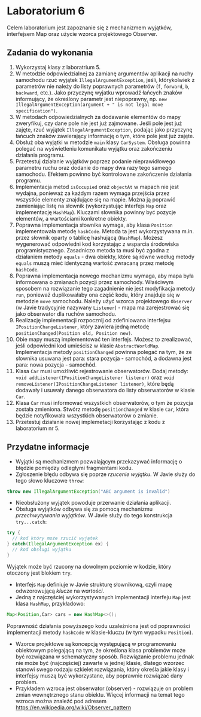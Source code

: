 # Laboratorium 6

Celem laboratorium jest zapoznanie się z mechanizmem wyjątków, interfejsem Map oraz użycie wzorca projektowego Observer.

## Zadania do wykonania

1. Wykorzystaj klasy z laboratrium 5.
2. W metodzie odpowiedzialnej za zamianę argumentów aplikacji na ruchy samochodu rzuć wyjątek `IllegalArgumentException`,
  jeśli, którykolwiek z parametrów nie należy do listy poprawnych parametrów (`f`, `forward`, `b`, `backward`, etc.).
  Jako przyczynę wyjatku wprowadź łańcych znaków informujący, że określony parametr jest niepoprawny, np.
  `new IllegalArgumentException(argument + " is not legal move specification")`.
3. W metodach odpowiedzialnych za dodawanie elementów do mapy zweryfikuj, czy dane pole nie jest już zajmowane.
  Jeśli pole jest już zajęte, rzuć wyjątek `IllegalArgumentException`, podając jako przyczynę łańcuch znaków zawierający
  informację o tym, które pole jest już zajęte.
4. Obsłuż oba wyjątki w metodzie `main` klasy `CarSystem`. Obsługa powinna polegać na wyświetleniu komunikatu wyjątku
   oraz zakończeniu działania programu.
4. Przetestuj działanie wyjątków poprzez podanie nieprawidłowego parametru ruchu oraz dodanie do mapy dwa razy tego
   samego samochodu. Efektem powinno być kontrolowane zakończenie działania programu.
5. Implementacja metod `isOccupied` oraz `objectAt` w mapach nie jest wydajna, ponieważ za każdym razem wymaga przejścia
   przez wszystkie elementy znajdujące się na mapie. Można ją poprawić zamieniając listę na słownik (wykorzystując 
   interfejs `Map` oraz implementację `HashMap`).
   Kluczami słownika powinny być pozycje elementów, a wartościami konkretne obiekty.
6. Poprawna implementacja słownika wymaga, aby klasa `Position` implementowała metodę `hashCode`. Metoda ta jest
   wykorzystywana m.in. przez słownik oparty o tablicę hashującą (`HashMap`). Możesz wygenerować odpowiedni kod korzystając z
   wsparcia środowiska programistycznego. Zasadniczo metoda ta musi być zgodna z działaniem metody `equals` - dwa
   obiekty, które są równe według metody `equals` muszą mieć identyczną wartość zwracaną przez metodę `hashCode`.
7. Poprawna implementacja nowego mechanizmu wymaga, aby mapa była informowana o zmianach pozycji przez samochody.
  Właściwym sposobem na rozwiązanie tego zagadnienie nie jest modyfikacja metody `run`, ponieważ duplikowałaby ona część
  kodu, który znajduje się w metodzie `move` samochodu. Należy użyć wzorca projektowego `Observer` (w Javie tradycyjnie
  nazywany `Listener`) - mapa ma zarejestrować się jako obserwator dla ruchów samochodu.
8. Realizację implementacji rozpocznij od zdefiniowana interfejsu `IPositionChangeListener`, który zawiera jedną metodę
  `positionChanged(Position old, Position new)`.
9. Obie mapy muszą implementować ten interfejs. Możesz to zrealizować, jeśli odpowiedni kod umieścisz w klasie
   `AbstractWorldMap`. Implementacja metody `positionChanged` powinna polegać na tym, że ze słownika usuwana jest para:
   stara pozycja - samochód, a dodawna jest para: nowa pozycja - samochód.
10. Klasa `Car` musi umożliwić rejestrowanie obserwatorów. Dodaj metody: `void addListener(IPositionChangeListener
    listener)` oraz `void removeListener(IPositionChangeListener listener)`, które będą dodawały i usuwały danego
    obserwatora do listy obserwatorów w klasie `Car`.
11. Klasa `Car` musi informować wszystkich obserwatorów, o tym że pozycja została zmieniona. Stwórz metodę
    `positionChanged` w klasie `Car`, która będzie notyfikowała wszystkich obserwatorów o zmianie.
12. Przetestuj działanie nowej implemetacji korzystając z kodu z laboratorium nr 5.


## Przydatne informacje

* Wyjątki są mechanizmem pozwalającym przekazywać informację o błędzie pomiędzy odległymi fragmentami kodu.
* Zgłoszenie błędu odbywa się poprze *rzucenie wyjątku*. W Javie służy do tego słowo kluczowe `throw`:

```java
throw new IllegalArgumentException("ABC argument is invalid")
```
* Nieobsłużony wyjątek powoduje przerwanie działania aplikacji.
* Obsługa wyjątków odbywa się za pomocą mechanizmu *przechwytywania wyjątków*. W Javie służy do tego konstrukcja
  `try...catch`:

```java
try {
  // kod który może rzucić wyjątek
} catch(IllegalArgumentException ex) {
  // kod obsługi wyjątku
}
```
Wyjątek może być rzucony na dowolnym poziomie w kodzie, który otoczony jest blokiem `try`.

* Interfejs `Map` definiuje w Javie strukturę słownikową, czyli mapę odwzorowującą *klucze* na *wartości*.
* Jedną z najczęściej wykorzystywanych implementacji interfeju `Map` jest klasa `HashMap`, przykładowo:

```java
Map<Position,Car> cars = new HashMap<>();
```
Poprawność działania powyższego kodu uzależniona jest od poprawności implementacji metody `hashCode` w klasie-kluczu (w
tym wypadku `Position`).

* Wzorce projektowe są koncepcją występującą w programowaniu obiektowym polegającą na tym, że określona klasa problemów
  może być rozwiązana w schematyczny sposób. Rozwiązanie problemu jednak nie może być (najczęściej) zawarte w jednej
  klasie, dlatego wzorzec stanowi swego rodzaju szkielet rozwiązania, który określa jakie klasy i interfejsy muszą być
  wykorzystane, aby poprawnie rozwiązać dany problem.
* Przykładem wzroca jest obserwator (observer) - rozwiązuje on problem zmian wewnętrznego stanu obiektu.
  Więcej informacji na temat tego wzroca można znaleźć pod adresem https://en.wikipedia.org/wiki/Observer_pattern

